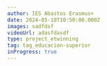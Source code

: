 ```yaml
---
author: IES Abastos Erasmus+
date: 2024-05-10T10:50:00.000Z
images: sadfdsf
videoUrl: adasfdasdf
type: project_etwinning
tag: tag_educacion-superior
inProgress: true
---
```

